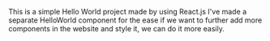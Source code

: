This is a simple Hello World project made by using React.js
I've made a separate HelloWorld component for the ease if we want to further add more components in the website and style it, we can do it more easily.